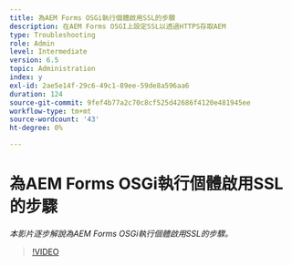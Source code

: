 ```yaml
---
title: 為AEM Forms OSGi執行個體啟用SSL的步驟
description: 在AEM Forms OSGI上設定SSL以透過HTTPS存取AEM
type: Troubleshooting
role: Admin
level: Intermediate
version: 6.5
topic: Administration
index: y
exl-id: 2ae5e14f-29c6-49c1-89ee-59de8a596aa6
duration: 124
source-git-commit: 9fef4b77a2c70c8cf525d42686f4120e481945ee
workflow-type: tm+mt
source-wordcount: '43'
ht-degree: 0%

---
```


# 為AEM Forms OSGi執行個體啟用SSL的步驟

*本影片逐步解說為AEM Forms OSGi執行個體啟用SSL的步驟。*

>[!VIDEO](https://video.tv.adobe.com/v/335524?quality=12&learn=on)
